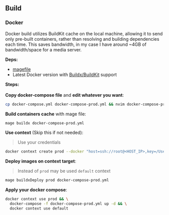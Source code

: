 
## Build

### Docker
Docker build utilizes BuildKit cache on the local machine, allowing it to send only pre-built containers, rather than resolving and building dependencies each time. This saves bandwidth, in my case I have around ~4GB of bandwidth/space for a media server.

**Deps:**
- [magefile](https://github.com/magefile/mage)
- Latest Docker version with [Buildx/BuildKit](https://github.com/docker/buildx) support

**Steps:** <br/> <br/>
**Copy docker-compose file** and **edit whatever you want**:
```bash
cp docker-compose.yml docker-compose-prod.yml && nvim docker-compose-prod.yml
```
**Build containers cache** with mage file:
```bash
mage buildx docker-compose-prod.yml
```
**Use context** (Skip this if not needed): <br/>
> Use your credentials 
```bash
docker context create prod --docker "host=ssh://root@<HOST_IP>,key=/Users/user/.ssh/id_rsa" && ssh-add /Users/user/.ssh/id_rsa
```
**Deploy images on context target**:
> Instead of `prod` may be used `default` context
```bash
mage buildxDeploy prod docker-compose-prod.yml
```
**Apply your docker compose**:
```bash
docker context use prod && \
  docker-compose -f docker-compose-prod.yml up -d && \
  docker context use default
```
